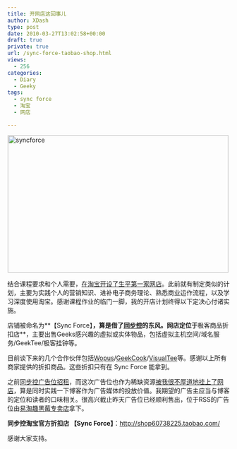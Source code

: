 ```yaml
---
title: 开网店这回事儿
author: XDash
type: post
date: 2010-03-27T13:02:58+00:00
draft: true
private: true
url: /sync-force-taobao-shop.html
views:
  - 256
categories:
  - Diary
  - Geeky
tags:
  - sync force
  - 淘宝
  - 网店

---
```

<img loading="lazy" decoding="async" class="alignnone size-full wp-image-3166" style="border: 1px solid #eeeeee;" title="syncforce" src="http://www.fanbing.net/wp-content/uploads/2010/03/syncforce.gif" alt="syncforce" width="500" height="311" />

结合课程要求和个人需要，<a href="http://shop60738225.taobao.com/" target="_blank">在淘宝开设了生平第一家网店</a>。此前就有制定类似的计划，主要为实践个人的营销知识、进补电子商务理论、熟悉商业运作流程，以及学习深度使用淘宝。感谢课程作业的临门一脚，我的开店计划终得以下定决心付诸实施。

店铺被命名为**【Sync Force】**，算是借了<a href="http://www.syncoo.com" target="_blank">同步控</a>的东风。网店定位于**极客商品折扣店**，主要出售Geeks感兴趣的虚拟或实体物品，包括虚拟主机空间/域名服务/GeekTee/极客挂钟等。

<!--more-->

目前谈下来的几个合作伙伴包括<a href="http://wopus.org" target="_blank">Wopus</a>/<a href="http://www.geekcook.net/" target="_blank">GeekCook</a>/<a href="http://www.visualtee.com/" target="_blank">VisualTee</a>等。感谢以上所有商家提供的折扣商品。这些折扣只有在 Sync Force 能拿到。

之前<a href="http://www.fanbing.net/syncoo-ad-available.html" target="_blank">同步控广告位招租</a>，而这次广告位也作为稀缺资源<a href="http://shop60738225.taobao.com/search-cat-60738225-178862373-zayyvb/YLmNvbSDM2LzbueO45s22t8U=.htm?checkedRange=true" target="_blank">被我很不厚道地挂上了网店</a>，算是同时实践一下博客作为广告媒体的投放价值。我期望的广告主应当与博客的定位和读者的口味相关。很高兴截止昨天广告位已经顺利售出，位于RSS的广告位由<a href="http://etaoqu.taobao.com/" target="_blank">易淘趣黑莓专卖店</a>拿下。

**同步控淘宝官方折扣店 【Sync Force】**：<a href="http://shop60738225.taobao.com/" target="_blank">http://shop60738225.taobao.com/ </a>

感谢大家支持。